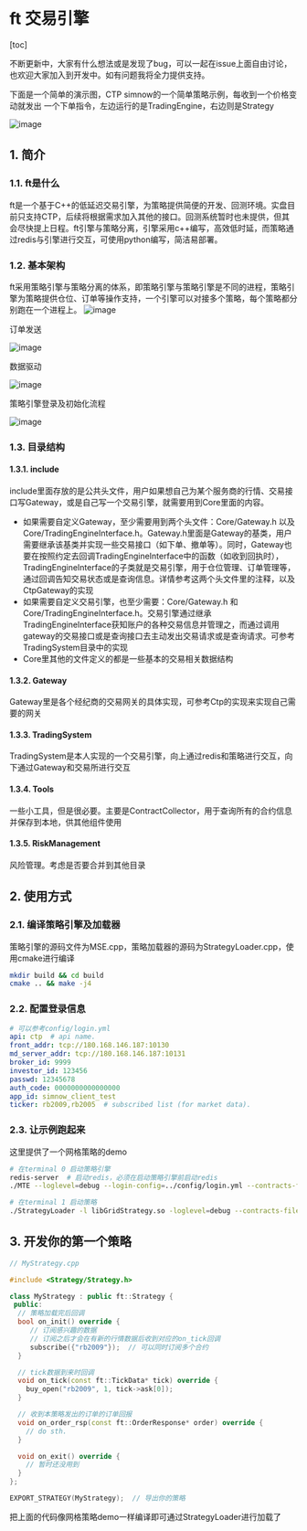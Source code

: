 # ft 交易引擎
[toc]

不断更新中，大家有什么想法或是发现了bug，可以一起在issue上面自由讨论，也欢迎大家加入到开发中。如有问题我将全力提供支持。  

下面是一个简单的演示图，CTP simnow的一个简单策略示例，每收到一个价格变动就发出 一个下单指令，左边运行的是TradingEngine，右边则是Strategy

![image](img/example.jpg)

## 1. 简介
### 1.1. ft是什么
ft是一个基于C++的低延迟交易引擎，为策略提供简便的开发、回测环境。实盘目前只支持CTP，后续将根据需求加入其他的接口。回测系统暂时也未提供，但其会尽快提上日程。ft引擎与策略分离，引擎采用c++编写，高效低时延，而策略通过redis与引擎进行交互，可使用python编写，简洁易部署。

### 1.2. 基本架构
ft采用策略引擎与策略分离的体系，即策略引擎与策略引擎是不同的进程，策略引擎为策略提供仓位、订单等操作支持，一个引擎可以对接多个策略，每个策略都分别跑在一个进程上。
![image](img/framework.jpg)

订单发送

![image](img/Trading.png)

数据驱动

![image](img/MarketDataFlow.png)

策略引擎登录及初始化流程

![image](img/登录流程.png)

### 1.3. 目录结构
#### 1.3.1. include
include里面存放的是公共头文件，用户如果想自己为某个服务商的行情、交易接口写Gateway，或是自己写一个交易引擎，就需要用到Core里面的内容。
* 如果需要自定义Gateway，至少需要用到两个头文件：Core/Gateway.h 以及 Core/TradingEngineInterface.h。Gateway.h里面是Gateway的基类，用户需要继承该基类并实现一些交易接口（如下单、撤单等）。同时，Gateway也要在按照约定去回调TradingEngineInterface中的函数（如收到回执时），TradingEngineInterface的子类就是交易引擎，用于仓位管理、订单管理等，通过回调告知交易状态或是查询信息。详情参考这两个头文件里的注释，以及CtpGateway的实现
* 如果需要自定义交易引擎，也至少需要：Core/Gateway.h 和 Core/TradingEngineInterface.h。交易引擎通过继承TradingEngineInterface获知账户的各种交易信息并管理之，而通过调用gateway的交易接口或是查询接口去主动发出交易请求或是查询请求。可参考TradingSystem目录中的实现
* Core里其他的文件定义的都是一些基本的交易相关数据结构
#### 1.3.2. Gateway
Gateway里是各个经纪商的交易网关的具体实现，可参考Ctp的实现来实现自己需要的网关
#### 1.3.3. TradingSystem
TradingSystem是本人实现的一个交易引擎，向上通过redis和策略进行交互，向下通过Gateway和交易所进行交互
#### 1.3.4. Tools
一些小工具，但是很必要。主要是ContractCollector，用于查询所有的合约信息并保存到本地，供其他组件使用
#### 1.3.5. RiskManagement
风险管理。考虑是否要合并到其他目录

## 2. 使用方式
### 2.1. 编译策略引擎及加载器
策略引擎的源码文件为MSE.cpp，策略加载器的源码为StrategyLoader.cpp，使用cmake进行编译
```bash
mkdir build && cd build
cmake .. && make -j4
```

### 2.2. 配置登录信息
```yml
# 可以参考config/login.yml
api: ctp  # api name.
front_addr: tcp://180.168.146.187:10130
md_server_addr: tcp://180.168.146.187:10131
broker_id: 9999
investor_id: 123456
passwd: 12345678
auth_code: 0000000000000000
app_id: simnow_client_test
ticker: rb2009,rb2005  # subscribed list (for market data).
```

### 2.3. 让示例跑起来
这里提供了一个网格策略的demo
```bash
# 在terminal 0 启动策略引擎
redis-server  # 启动redis，必须在启动策略引擎前启动redis
./MTE --loglevel=debug --login-config=../config/login.yml --contracts-file=../config/contracts.csv
```
```bash
# 在terminal 1 启动策略
./StrategyLoader -l libGridStrategy.so -loglevel=debug --contracts-file=../config/contracts.csv
```

## 3. 开发你的第一个策略
```c++
// MyStrategy.cpp

#include <Strategy/Strategy.h>

class MyStrategy : public ft::Strategy {
 public:
  // 策略加载完后回调
  bool on_init() override {
     // 订阅感兴趣的数据
     // 订阅之后才会在有新的行情数据后收到对应的on_tick回调
     subscribe({"rb2009"});  // 可以同时订阅多个合约
  }

  // tick数据到来时回调
  void on_tick(const ft::TickData* tick) override {
    buy_open("rb2009", 1, tick->ask[0]);
  }

  // 收到本策略发出的订单的订单回报
  void on_order_rsp(const ft::OrderResponse* order) override {
    // do sth.
  }

  void on_exit() override {
    // 暂时还没用到
  }
};

EXPORT_STRATEGY(MyStrategy);  // 导出你的策略
```
把上面的代码像网格策略demo一样编译即可通过StrategyLoader进行加载了
